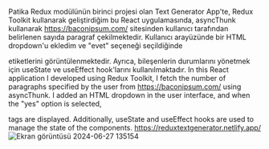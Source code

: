 Patika Redux modülünün birinci projesi olan Text Generator App'te, Redux Toolkit kullanarak geliştirdiğim bu React uygulamasında, asyncThunk kullanarak https://baconipsum.com/ sitesinden kullanıcı tarafından belirlenen sayıda paragraf çekilmektedir. Kullanıcı arayüzünde bir HTML dropdown'u ekledim ve "evet" seçeneği seçildiğinde <p> etiketlerini görüntülenmektedir. Ayrıca, bileşenlerin durumlarını yönetmek için useState ve useEffect hook'larını kullanılmaktadır.
In this React application I developed using Redux Toolkit, I fetch the number of paragraphs specified by the user from https://baconipsum.com/ using asyncThunk. I added an HTML dropdown in the user interface, and when the "yes" option is selected, <p> tags are displayed. Additionally, useState and useEffect hooks are used to manage the state of the components.
https://reduxtextgenerator.netlify.app/
![Ekran görüntüsü 2024-06-27 135154](https://github.com/Eda-Inal/text-generator-app/assets/119332810/34b9316f-d7c6-46f6-abb8-0061f1f7bac9)
